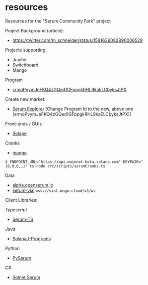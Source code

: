 # resources
Resources for the "Serum Community Fork" project

Project Background (article):
- https://twitter.com/m_schneider/status/1591636082890006529

Projects supporting:
- Jupiter
- Switchboard
- Mango

Program
- [srmqPvymJeFKQ4zGQed1GFppgkRHL9kaELCbyksJtPX](https://github.com/blockworks-foundation/serum-dex)

Create new market:
- [Serum Explorer](https://serumexplorer.xyz) [Change Program Id to the new, above one (srmqPvymJeFKQ4zGQed1GFppgkRHL9kaELCbyksJtPX)]

Front-ends / GUIs
- [Solape](https://dex.solape.io/#/market/8BnEgHoWFysVcuFFX7QztDmzuH8r5ZFvyP3sYwn1XTh6)

Cranks
- [mango](https://github.com/blockworks-foundation/mango-client-v3)
```
$ ENDPOINT_URL="https://api.mainnet-beta.solana.com" KEYPAIR="[0,0,0,…]" ts-node src/scripts/serumCranks.ts
```


Data
- [alpha.openserum.io](https://alpha.openserum.io)
- [serum-vial](https://github.com/tardis-dev/serum-vial) `wss://vial.mngo.cloud/v1/ws`

Client Libraries:

*Typescript*
- [Serum-TS](https://github.com/project-serum/serum-ts)

*Java*
- [SolanaJ-Programs](https://github.com/skynetcap/solanaj-programs/tree/master/serum)

*Python*
- [PySerum](https://github.com/serum-community/pyserum)

*C#*
- [Solnet.Serum](https://github.com/bmresearch/Solnet.Serum)
